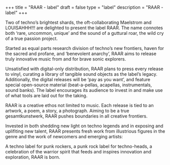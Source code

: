 +++
title = "RAAR - label"
draft = false
type = "label"
description = "RAAR - label"
+++

Two of techno’s brightest shards, the oft-collaborating Maelstrom and LOUISAHHH!!! are delighted to present the label RAAR.  The name connotes both ‘rare, uncommon, unique’ and the sound of a guttural roar, the wild cry of a true passion project.

Started as equal parts research division of techno’s new frontiers, haven for the sacred and profane, and ‘benevolent anarchy’, RAAR aims to release truly innovative music from and for brave sonic explorers.

Unsatisfied with digital-only distribution, RAAR  plans to press every release to vinyl, curating a library of tangible sound objects as the label’s legacy. Additionally, the digital releases will be ‘pay as you want’, and feature special open-source material  (beat-a-pellas, acapellas, instrumentals, sound banks).  The label encourages its audience to invest in and make use of what tools are laid out for the taking.

RAAR is a creative ethos not limited to music.  Each release is tied to an artwork, a poem, a story, a photograph.  Aiming to be a true gesamtkunstwerk, RAAR pushes boundaries in all creative frontiers.

Invested in both shedding new light on techno legends and in exposing and uplifiting new talent, RAAR presents fresh work from illustrious figures in the genre and the work of newcomers and emerging artists:

A techno label for punk rockers, a punk rock label for techno-heads, a celebration of the warrior spirit that feeds and inspires innovation and exploration, RAAR is born.